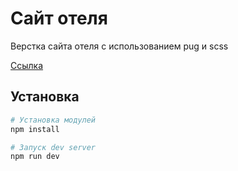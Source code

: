 # Сайт отеля  

Верстка сайта отеля с использованием pug и scss  

[Ссылка](https://toxin-h.herokuapp.com/)  

## Установка  

```sh
# Установка модулей  
npm install  

# Запуск dev server
npm run dev

